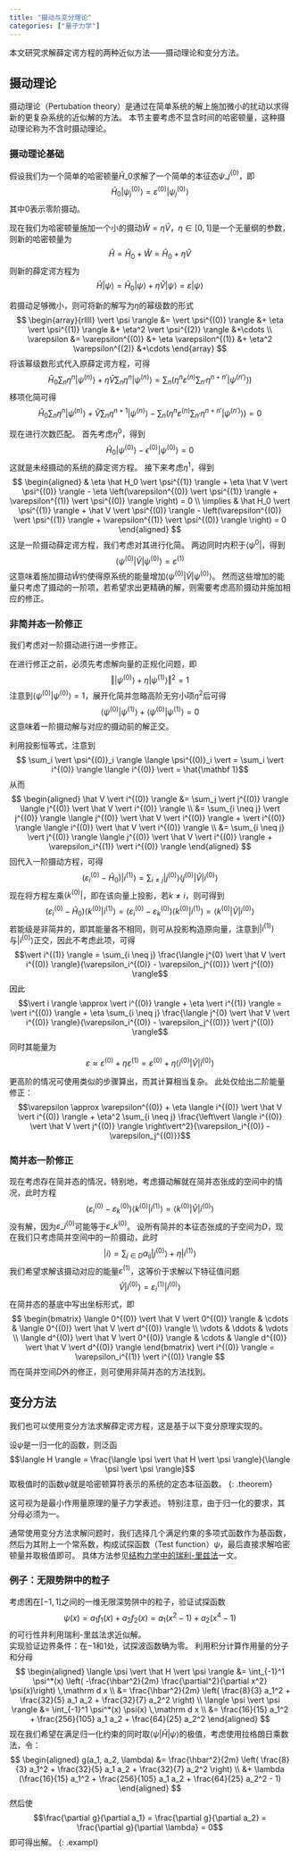 ```yaml
---
title: "摄动与变分理论"
categories: ["量子力学"]
---
```


本文研究求解薛定谔方程的两种近似方法——摄动理论和变分方法。

## 摄动理论

摄动理论（Pertubation theory）是通过在简单系统的解上施加微小的扰动以求得新的更复杂系统的近似解的方法。
本节主要考虑不显含时间的哈密顿量，这种摄动理论称为不含时摄动理论。

### 摄动理论基础

假设我们为一个简单的哈密顿量$\hat H\_0$求解了一个简单的本征态$\psi\_j^{(0)}$，即
$$\hat H_0 \vert \psi_j^{(0)} \rangle = \varepsilon^{(0)} \vert \psi_j^{(0)} \rangle$$
其中$0$表示零阶摄动。

现在我们为哈密顿量施加一个小的摄动$\hat W = \eta \hat V$，$\eta \in [0,1]$是一个无量纲的参数，则新的哈密顿量为
$$\hat H = \hat H_0 + \hat W = \hat H_0 + \eta \hat V$$
则新的薛定谔方程为
$$\hat H \vert \psi \rangle = \hat H_0 \vert \psi \rangle + \eta \hat V \vert \psi \rangle = \varepsilon \vert \psi \rangle$$

若摄动足够微小，则可将新的解写为$\eta$的幂级数的形式
$$
\begin{array}{rllll}
\vert \psi \rangle &= \vert \psi^{(0)} \rangle &+ \eta \vert \psi^{(1)} \rangle &+ \eta^2 \vert \psi^{(2)} \rangle &+\cdots \\
\varepsilon &= \varepsilon^{(0)} &+ \eta \varepsilon^{(1)} &+ \eta^2 \varepsilon^{(2)} &+\cdots 
\end{array}
$$
将该幂级数形式代入原薛定谔方程，可得
$$
\hat H_0 \sum_n \eta^n \vert \psi^{(n)} \rangle + \eta \hat V \sum_n \eta^n \vert \psi^{(n)} \rangle = \sum_{n} \left( \eta^{n} \varepsilon^{(n)} \sum_{n'} \eta^{n+n'} \vert \psi^{(n')} \rangle \right)
$$
移项化简可得
$$\hat H_0 \sum_n \eta^n \vert \psi^{(n)} \rangle + \hat V \sum_n \eta^{n+1} \vert \psi^{(n)} \rangle - \sum_{n} \left( \eta^{n} \varepsilon^{(n)} \sum_{n'} \eta^{n+n'} \vert \psi^{(n')} \rangle \right) = 0$$

现在进行次数匹配。
首先考虑$\eta^0$，得到
$$\hat H_0 \vert \psi^{(0)} \rangle - \epsilon^{(0)} \vert \psi^{(0)} \rangle = 0$$
这就是未经摄动的系统的薛定谔方程。
接下来考虑$\eta^1$，得到
$$
\begin{aligned}
& \eta \hat H_0 \vert \psi^{(1)} \rangle + \eta \hat V \vert \psi^{(0)} \rangle - \eta \left(\varepsilon^{(0)} \vert \psi^{(1)} \rangle + \varepsilon^{(1)} \vert \psi^{(0)} \rangle \right) = 0 \\
\implies & \hat H_0 \vert \psi^{(1)} \rangle + \hat V \vert \psi^{(0)} \rangle - \left(\varepsilon^{(0)} \vert \psi^{(1)} \rangle + \varepsilon^{(1)} \vert \psi^{(0)} \rangle \right) = 0
\end{aligned}
$$
这是一阶摄动薛定谔方程，我们考虑对其进行化简。
两边同时内积于$\langle \psi^{0} \vert$，得到
$$\langle \psi^{(0)} \vert \hat V \vert \psi^{(0)} \rangle = \varepsilon^{(1)}$$
这意味着施加摄动$\hat W$约使得原系统的能量增加$\langle \psi^{(0)} \vert \hat V \vert \psi^{(0)} \rangle$。
然而这些增加的能量只考虑了摄动的一阶项，若希望求出更精确的解，则需要考虑高阶摄动并施加相应的修正。

### 非简并态一阶修正

我们考虑对一阶摄动进行进一步修正。

在进行修正之前，必须先考虑解向量的正规化问题，即
$$\left\Vert \vert \psi^{(0)} \rangle + \eta \vert \psi^{(1)} \rangle \right\Vert^2 = 1$$
注意到$\langle \psi^{(0)} | \psi^{(0)} \rangle = 1$，展开化简并忽略高阶无穷小项$\eta^2$后可得
$$\langle \psi^{(0)} \vert \psi^{(1)} \rangle + \langle \psi^{(0)} \vert \psi^{(1)} \rangle = 0$$
这意味着一阶摄动解与对应的摄动前的解正交。

利用投影恒等式，注意到
$$ \sum_i \vert \psi^{(0)}_i \rangle \langle \psi^{(0)}_i \vert = \sum_i \vert i^{(0)} \rangle \langle i^{(0)} \vert = \hat{\mathbf 1}$$
从而
$$
\begin{aligned}
\hat V \vert i^{(0)} \rangle &= \sum_j \vert j^{(0)} \rangle \langle j^{(0)} \vert \hat V \vert i^{(0)} \rangle \\
&= \sum_{i \neq j} \vert j^{(0)} \rangle \langle j^{(0)} \vert \hat V \vert i^{(0)} \rangle + \vert i^{(0)} \rangle \langle i^{(0)} \vert \hat V \vert i^{(0)} \rangle \\
&= \sum_{i \neq j} \vert j^{(0)} \rangle \langle j^{(0)} \vert \hat V \vert i^{(0)} \rangle + \varepsilon_i^{(1)} \vert i^{(0)} \rangle
\end{aligned}
$$
回代入一阶摄动方程，可得
$$(\varepsilon_i^{(0)} - \hat H_0) \vert i^{(1)} \rangle = \sum_{i \neq j}  \vert j^{(0)} \rangle \langle j^{(0)} \vert \hat V \vert i^{(0)} \rangle$$
现在将方程左乘$\langle k^{(0)} \vert$，即在该向量上投影，若$k \neq i$，则可得到
$$(\varepsilon_i^{(0)} - \hat H_0) \langle k^{(0)}\vert i^{(1)} \rangle = (\varepsilon_i^{(0)} - \varepsilon_k^{(0)}) \langle k^{(0)}\vert i^{(1)} \rangle = \langle k^{(0)} \vert \hat V \vert i^{(0)} \rangle$$
若能级是非简并的，即其能量各不相同，则可从投影构造原向量，注意到$\vert i^{(1)} \rangle$与$\vert i^{(0)} \rangle$正交，因此不考虑此项，可得
$$\vert i^{(1)} \rangle = \sum_{i \neq j} \frac{\langle j^{0} \vert \hat V \vert i^{(0)} \rangle}{\varepsilon_i^{(0)} - \varepsilon_j^{(0)}} \vert j^{(0)} \rangle$$
因此
$$\vert i \rangle \approx \vert i^{(0)} \rangle + \eta \vert i^{(1)} \rangle = \vert i^{(0)} \rangle + \eta \sum_{i \neq j} \frac{\langle j^{0} \vert \hat V \vert i^{(0)} \rangle}{\varepsilon_i^{(0)} - \varepsilon_j^{(0)}} \vert j^{(0)} \rangle$$
同时其能量为
$$\varepsilon \approx \varepsilon^{(0)} + \eta \varepsilon^{(1)} = \varepsilon^{(0)} + \eta \langle i^{(0)} \vert \hat V \vert i^{(0)} \rangle$$

更高阶的情况可使用类似的步骤算出，而其计算相当复杂。
此处仅给出二阶能量修正：
$$\varepsilon \approx \varepsilon^{(0)} + \eta \langle i^{(0)} \vert \hat V \vert i^{(0)} \rangle + \eta^2 \sum_{i \neq j} \frac{\left\vert \langle i^{(0)} \vert \hat V \vert j^{(0)} \rangle \right\vert^2}{\varepsilon_i^{(0)} - \varepsilon_j^{(0)}}$$

### 简并态一阶修正

现在考虑存在简并态的情况，特别地，考虑摄动解就在简并态张成的空间中的情况，此时方程
$$(\varepsilon_i^{(0)} - \varepsilon_k^{(0)}) \langle k^{(0)}\vert i^{(1)} \rangle = \langle k^{(0)} \vert \hat V \vert i^{(0)} \rangle$$
没有解，因为$\varepsilon\_i^{(0)}$可能等于$\varepsilon\_k^{(0)}$。
设所有简并的本征态张成的子空间为$D$，现在我们只考虑简并空间中的一阶摄动，此时
$$\vert i \rangle = \sum_{j \in D} \alpha_{ij} \vert j^{(0)} \rangle + \eta \vert i^{(1)} \rangle$$
我们希望求解该摄动对应的能量$\varepsilon^{(1)}$，这等价于求解以下特征值问题
$$\hat V \vert i^{(0)} \rangle = \varepsilon_i^{(1)} \vert i^{(0)} \rangle$$
在简并态的基底中写出坐标形式，即
$$
\begin{bmatrix}
\langle 0^{(0)} \vert \hat V \vert 0^{(0)} \rangle & \cdots & \langle 0^{(0)} \vert \hat V \vert d^{(0)} \rangle \\
\vdots & \ddots & \vdots \\
\langle d^{(0)} \vert \hat V \vert 0^{(0)} \rangle & \cdots & \langle d^{(0)} \vert \hat V \vert d^{(0)} \rangle 
\end{bmatrix} \vert i^{(0)} \rangle = \varepsilon_i^{(1)} \vert i^{(0)} \rangle
$$
而在简并空间$D$外的修正，则可使用非简并态的方法找到。

## 变分方法

我们也可以使用变分方法求解薛定谔方程，这是基于以下变分原理实现的。

设$\psi$是一归一化的函数，则泛函
$$\langle H \rangle = \frac{\langle \psi \vert \hat H \vert \psi \rangle}{\langle \psi \vert \psi \rangle}$$
取极值时的函数$\psi$就是哈密顿算符表示的系统的定态本征函数。
{: .theorem}

这可视为是最小作用量原理的量子力学表述。
特别注意，由于归一化的要求，其分母必须为一。

通常使用变分方法求解问题时，我们选择几个满足约束的多项式函数作为基函数，然后为其附上一个常系数，构成试探函数（Test function）$\psi$，最后直接求解哈密顿量并取极值即可。
具体方法参见[结构力学中的瑞利-里兹法](/结构力学/2024/03/30/rayleigh-ritz-method.html)一文。

### 例子：无限势阱中的粒子

考虑困在$[-1,1]$之间的一维无限深势阱中的粒子，验证试探函数
$$\psi(x) = a_1 f_1(x) + a_2 f_2(x) = a_1 (x^2-1) + a_2 (x^4-1)$$
的可行性并利用瑞利-里兹法求近似解。<br/>
实现验证边界条件：在$-1$和$1$处，试探波函数确为零。
利用积分计算作用量的分子和分母
$$
\begin{aligned}
\langle \psi \vert \hat H \vert \psi \rangle &= \int_{-1}^1 \psi^*(x) \left( -\frac{\hbar^2}{2m} \frac{\partial^2}{\partial x^2} \psi(x)\right) \,\mathrm d x \\
&= \frac{\hbar^2}{2m} \left( \frac{8}{3} a_1^2 + \frac{32}{5} a_1 a_2 + \frac{32}{7} a_2^2 \right) \\
\langle \psi \vert \psi \rangle &= \int_{-1}^1 \psi^*(x) \psi(x) \,\mathrm d x \\
&= \frac{16}{15} a_1^2 + \frac{256}{105} a_1 a_2 + \frac{64}{25} a_2^2
\end{aligned}
$$
现在我们希望在满足归一化约束的同时取$\langle \psi \vert \hat H \vert \psi \rangle$的极值，考虑使用拉格朗日乘数法，令：
$$
\begin{aligned}
g(a_1, a_2, \lambda) &= \frac{\hbar^2}{2m} \left( \frac{8}{3} a_1^2 + \frac{32}{5} a_1 a_2 + \frac{32}{7} a_2^2 \right) \\ &+ \lambda (\frac{16}{15} a_1^2 + \frac{256}{105} a_1 a_2 + \frac{64}{25} a_2^2 - 1)
\end{aligned}
$$
然后使
$$\frac{\partial g}{\partial a_1} = \frac{\partial g}{\partial a_2} = \frac{\partial g}{\partial \lambda} = 0$$
即可得出解。
{: .exampl}
